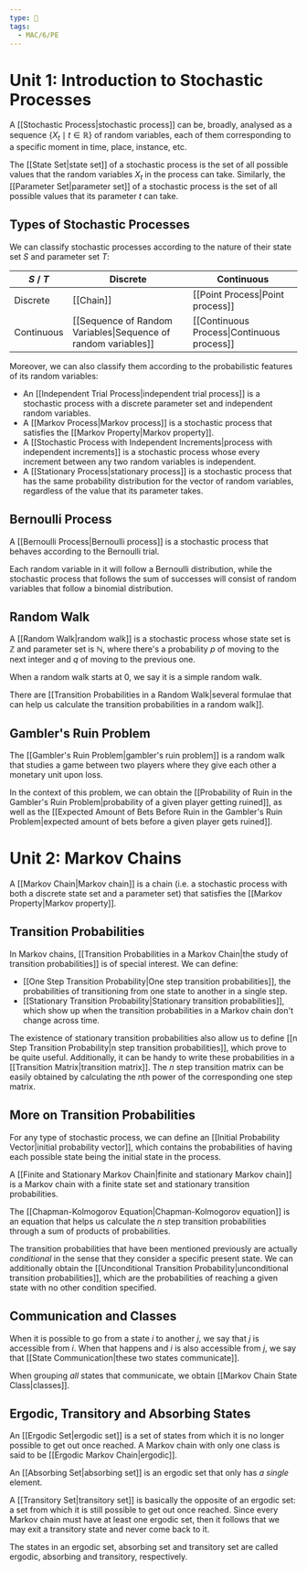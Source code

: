 ```yaml
---
type: 🏫
tags:
  - MAC/6/PE
---
```


# Unit 1: Introduction to Stochastic Processes

A [[Stochastic Process|stochastic process]] can be, broadly, analysed as a sequence $\left\{ X_{t} \mid t \in \mathbb{R} \right\}$ of random variables, each of them corresponding to a specific moment in time, place, instance, etc. 

The [[State Set|state set]] of a stochastic process is the set of all possible values that the random variables $X_{t}$ in the process can take. Similarly, the [[Parameter Set|parameter set]] of a stochastic process is the set of all possible values that its parameter $t$ can take. 

## Types of Stochastic Processes

We can classify stochastic processes according to the nature of their state set $S$ and parameter set $T$:

| $S$ / $T$  | Discrete                                                       | Continuous                                 |
| ---------- | -------------------------------------------------------------- | ------------------------------------------ |
| Discrete   | [[Chain]]                                                      | [[Point Process\|Point process]]           |
| Continuous | [[Sequence of Random Variables\|Sequence of random variables]] | [[Continuous Process\|Continuous process]] |

Moreover, we can also classify them according to the probabilistic features of its random variables:

- An [[Independent Trial Process|independent trial process]] is a stochastic process with a discrete parameter set and independent random variables.
- A [[Markov Process|Markov process]] is a stochastic process that satisfies the [[Markov Property|Markov property]].
- A [[Stochastic Process with Independent Increments|process with independent increments]] is a stochastic process whose every increment between any two random variables is independent. 
- A [[Stationary Process|stationary process]] is a stochastic process that has the same probability distribution for the vector of random variables, regardless of the value that its parameter takes.

## Bernoulli Process

A [[Bernoulli Process|Bernoulli process]] is a stochastic process that behaves according to the Bernoulli trial.

Each random variable in it will follow a Bernoulli distribution, while the stochastic process that follows the sum of successes will consist of random variables that follow a binomial distribution.

## Random Walk

A [[Random Walk|random walk]] is a stochastic process whose state set is $\mathbb{Z}$ and parameter set is $\mathbb{N}$, where there's a probability $p$ of moving to the next integer and $q$ of moving to the previous one. 

When a random walk starts at $0$, we say it is a simple random walk.

There are [[Transition Probabilities in a Random Walk|several formulae that can help us calculate the transition probabilities in a random walk]]. 

## Gambler's Ruin Problem

The [[Gambler's Ruin Problem|gambler's ruin problem]] is a random walk that studies a game between two players where they give each other a monetary unit upon loss. 

In the context of this problem, we can obtain the [[Probability of Ruin in the Gambler's Ruin Problem|probability of a given player getting ruined]], as well as the [[Expected Amount of Bets Before Ruin in the Gambler's Ruin Problem|expected amount of bets before a given player gets ruined]].

# Unit 2: Markov Chains

A [[Markov Chain|Markov chain]] is a chain (i.e. a stochastic process with both a discrete state set and a parameter set) that satisfies the [[Markov Property|Markov property]]. 

## Transition Probabilities

In Markov chains, [[Transition Probabilities in a Markov Chain|the study of transition probabilities]] is of special interest. We can define:

- [[One Step Transition Probability|One step transition probabilities]], the probabilities of transitioning from one state to another in a single step. 
- [[Stationary Transition Probability|Stationary transition probabilities]], which show up when the transition probabilities in a Markov chain don't change across time.

The existence of stationary transition probabilities also allow us to define [[n Step Transition Probability|n step transition probabilities]], which prove to be quite useful. Additionally, it can be handy to write these probabilities in a [[Transition Matrix|transition matrix]]. The $n$ step transition matrix can be easily obtained by calculating the $n$th power of the corresponding one step matrix. 

## More on Transition Probabilities

For any type of stochastic process, we can define an [[Initial Probability Vector|initial probability vector]], which contains the probabilities of having each possible state being the initial state in the process. 

A [[Finite and Stationary Markov Chain|finite and stationary Markov chain]] is a Markov chain with a finite state set and stationary transition probabilities. 

The [[Chapman-Kolmogorov Equation|Chapman-Kolmogorov equation]] is an equation that helps us calculate the $n$ step transition probabilities through a sum of products of probabilities. 

The transition probabilities that have been mentioned previously are actually _conditional_ in the sense that they consider a specific present state. We can additionally obtain the [[Unconditional Transition Probability|unconditional transition probabilities]], which are the probabilities of reaching a given state with no other condition specified. 

## Communication and Classes

When it is possible to go from a state $i$ to another $j$, we say that $j$ is accessible from $i$. When that happens and $i$ is also accessible from $j$, we say that [[State Communication|these two states communicate]].

When grouping _all_ states that communicate, we obtain [[Markov Chain State Class|classes]]. 

## Ergodic, Transitory and Absorbing States

An [[Ergodic Set|ergodic set]] is a set of states from which it is no longer possible to get out once reached. A Markov chain with only one class is said to be [[Ergodic Markov Chain|ergodic]].

An [[Absorbing Set|absorbing set]] is an ergodic set that only has _a single_ element. 

A [[Transitory Set|transitory set]] is basically the opposite of an ergodic set: a set from which it is still possible to get out once reached. Since every Markov chain must have at least one ergodic set, then it follows that we may exit a transitory state and never come back to it. 

The states in an ergodic set, absorbing set and transitory set are called ergodic, absorbing and transitory, respectively.

